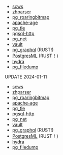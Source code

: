 - [scws](http://www.xunsearch.com/scws/down/scws-1.2.3.tar.bz2)
- [zhparser](https://github.com/amutu/zhparser/archive/refs/tags/V2.2.tar.gz)
- [pg_roaringbitmap](https://github.com/ChenHuajun/pg_roaringbitmap/archive/refs/tags/v0.5.4.tar.gz)
- [apache-age](https://github.com/apache/age/releases/download/PG15%2Fv1.4.0-rc0/apache-age-1.4.0-src.tar.gz)
- [pg_tle](https://github.com/aws/pg_tle/archive/refs/tags/v1.2.0.tar.gz)
- [pgsql-http](https://github.com/pramsey/pgsql-http/archive/refs/tags/v1.6.0.tar.gz)
- [pg_net](https://github.com/supabase/pg_net/archive/refs/tags/v0.7.3.tar.gz)
- [vault](https://github.com/supabase/vault/archive/refs/tags/v0.2.9.tar.gz)
- [pg_graphql](https://github.com/supabase/pg_graphql/archive/refs/tags/v1.4.0.tar.gz) (RUST!)
- [PostgresML](https://github.com/postgresml/postgresml/archive/refs/tags/v2.7.9.tar.gz) (RUST！)
- [hydra](https://github.com/hydradatabase/hydra/archive/refs/tags/v1.0.0.tar.gz)
- [pg_filedump](https://github.com/df7cb/pg_filedump/archive/refs/tags/REL_16_0.tar.gz)



UPDATE 2024-01-11


- [scws](http://www.xunsearch.com/scws/down/scws-1.2.3.tar.bz2)
- [zhparser](https://github.com/amutu/zhparser/archive/refs/tags/V2.2.tar.gz)
- [pg_roaringbitmap](https://github.com/ChenHuajun/pg_roaringbitmap/archive/refs/tags/v0.5.4.tar.gz)
- [apache-age](https://github.com/apache/age/releases/download/PG15%2Fv1.4.0-rc0/apache-age-1.4.0-src.tar.gz)
- [pg_tle](https://github.com/aws/pg_tle/archive/refs/tags/v1.2.0.tar.gz)
- [pgsql-http](https://github.com/pramsey/pgsql-http/archive/refs/tags/v1.6.0.tar.gz)
- [pg_net](https://github.com/supabase/pg_net/archive/refs/tags/v0.7.3.tar.gz)
- [vault](https://github.com/supabase/vault/archive/refs/tags/v0.2.9.tar.gz)
- [pg_graphql](https://github.com/supabase/pg_graphql/archive/refs/tags/v1.4.0.tar.gz) (RUST!)
- [PostgresML](https://github.com/postgresml/postgresml/archive/refs/tags/v2.7.9.tar.gz) (RUST！)
- [hydra](https://github.com/hydradatabase/hydra/archive/refs/tags/v1.0.0.tar.gz)
- [pg_filedump](https://github.com/df7cb/pg_filedump/archive/refs/tags/REL_16_0.tar.gz)
